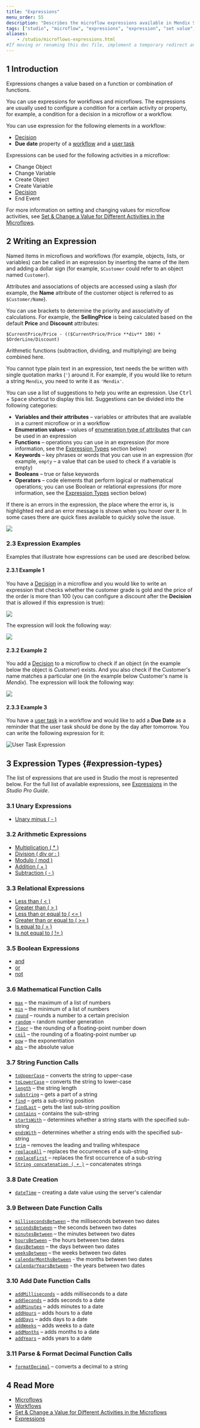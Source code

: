 ```yaml
---
title: "Expressions"
menu_order: 55
description: "Describes the microflow expressions available in Mendix Studio."
tags: ["studio", "microflow", "expressions", "expression", "set value", "variable"]
aliases:
    - /studio/microflows-expressions.html
#If moving or renaming this doc file, implement a temporary redirect and let the respective team know they should update the URL in the product. See Mapping to Products for more details.
---
```


## 1 Introduction 

Expressions changes a value based on a function or combination of functions. 

You can use expressions for workflows and microflows. The expressions are usually used to configure a condition for a certain activity or property, for example, a condition for a decision in a microflow or a workflow. 

You can use expression for the following elements in a workflow:

* [Decision](workflows-general-activities)
* **Due date** property of a [workflow](workflow-properties) and a [user task](workflows-user-task)

Expressions can be used for the following activities in a microflow: 

*  Change Object
*  Change Variable
*  Create Object
*  Create Variable
*  [Decision](microflows-decision)
*  End Event

For more information on setting and changing values for microflow activities, see [Set & Change a Value for Different Activities in the Microflows](microflows-setting-and-changing-value).

## 2 Writing an Expression

Named items in microflows and workflows (for example, objects, lists, or variables) can be called in an expression by inserting the name of the item and adding a dollar sign (for example,  `$Customer` could refer to an object named `Customer`).

Attributes and associations of objects are accessed using a slash (for example, the **Name** attribute of the customer object is referred to as `$Customer/Name`).

You can use brackets to determine the priority and associativity of calculations. For example, the **SellingPrice** is being calculated based on the default **Price** and **Discount** attributes:

```
$CurrentPrice/Price - (($CurrentPrice/Price **div** 100) * $OrderLine/Discount)
```

Arithmetic functions (subtraction, dividing, and multiplying) are being combined here.

You cannot type plain text in an expression, text needs the be written with single quotation marks (`'`) around it. For example, if you would like to return a string `Mendix`, you need to write it as `'Mendix'`.

You can use a list of suggestions to help you write an expression. Use <kbd>Ctrl</kbd> + <kbd>Space</kbd> shortcut to display this list. Suggestions can be divided into the following categories:

* **Variables and their attributes** – variables or attributes that are available in a current microflow or in a workflow
* **Enumeration values** – values of [enumeration type of attributes](domain-models-enumeration) that can be used in an expression
* **Functions** – operations you can use in an expression (for more information, see the [Expression Types](#expression-types) section below)
* **Keywords** – key phrases or words that you can use in an expression (for example, `empty` – a value that can be used to check if a variable is empty)
* **Booleans** – true or false keywords
* **Operators** – code elements that perform logical or mathematical operations; you can use Boolean or relational expressions (for more information, see the [Expression Types](#expression-types) section below)

If there is an errors in the expression, the place where the error is, is highlighted red and an error message is shown when you hover over it.  In some cases there are quick fixes available to quickly solve the issue.

![](attachments/expressions/expression-error.png)


### 2.3  Expression Examples

Examples that illustrate how expressions can be used are described below. 

#### 2.3.1 Example 1

You have a [Decision](microflows-decision) in a microflow and you would like to write an expression that checks whether the customer grade is gold and the price of the order is more than 100 (you can configure a discount after the **Decision** that is allowed if this expression is true):

![](attachments/expressions/example-decision.png) 

The expression will look the following way:

![](attachments/expressions/expression-decision.png)

#### 2.3.2 Example 2

You add a [Decision](microflows-decision) to a microflow to check if an object (in the example below the object is *Customer*) exists. And you also check if the Customer's name matches a particular one (in the example below Customer's name is *Mendix*). The expression will look the following way:

![](attachments/expressions/customer-empty-and-name-example.png)

#### 2.3.3 Example 3

You have a [user task](workflows-user-task) in a workflow and would like to add a **Due Date** as a reminder that the user task should be done by the day after tomorrow. You can write the following expression for it:

![User Task Expression](attachments/expressions/user-task-due-date.png)

## 3 Expression Types {#expression-types}

The list of expressions that are used in Studio the most is represented below. For the full list of available expressions, see [Expressions](/refguide/expressions) in the *Studio Pro Guide*.

### 3.1 Unary Expressions

* [Unary minus ( - )](/refguide/unary-expressions)

### 3.2 Arithmetic Expressions

* [Multiplication ( * )](/refguide/arithmetic-expressions)
* [Division ( div or : )](/refguide/arithmetic-expressions)
* [Modulo ( mod )](/refguide/arithmetic-expressions)
* [Addition ( + )](/refguide/arithmetic-expressions)
* [Subtraction ( - )](/refguide/arithmetic-expressions)

### 3.3 Relational Expressions

* [Less than ( < )](/refguide/relational-expressions)
* [Greater than ( > )](/refguide/relational-expressions)
* [Less than or equal to ( <= )](/refguide/relational-expressions)
* [Greater than or equal to ( >= )](/refguide/relational-expressions)
* [Is equal to ( = )](/refguide/relational-expressions)
* [Is not equal to ( != )](/refguide/relational-expressions)

### 3.5 Boolean Expressions

* [and](/refguide/boolean-expressions)
* [or](/refguide/boolean-expressions)
* [not](/refguide/boolean-expressions)

### 3.6 Mathematical Function Calls

* [`max`](/refguide/mathematical-function-calls) – the maximum of a list of numbers
* [`min`](/refguide/mathematical-function-calls) – the minimum of a list of numbers
* [`round`](/refguide/mathematical-function-calls) – rounds a number to a certain precision
* [`random`](/refguide/mathematical-function-calls) – random number generation
* [`floor`](/refguide/mathematical-function-calls) – the rounding of a floating-point number down
* [`ceil`](/refguide/mathematical-function-calls) – the rounding of a floating-point number up
* [`pow`](/refguide/mathematical-function-calls) – the exponentiation
* [`abs`](/refguide/mathematical-function-calls) – the absolute value

### 3.7 String Function Calls

* [`toUpperCase`](/refguide/string-function-calls) – converts the string to upper-case
* [`toLowerCase`](/refguide/string-function-calls) – converts the string to lower-case
* [`length`](/refguide/string-function-calls) – the string length
* [`substring`](/refguide/string-function-calls) – gets a part of a string
* [`find`](/refguide/string-function-calls) – gets a sub-string position
* [`findLast`](/refguide/string-function-calls) – gets the last sub-string position
* [`contains`](/refguide/string-function-calls) – contains the sub-string
* [`startsWith`](/refguide/string-function-calls)  – determines whether a string starts with the specified sub-string
* [`endsWith`](/refguide/string-function-calls) – determines whether a string ends with the specified sub-string
* [`trim`](/refguide/string-function-calls) – removes the leading and trailing whitespace
* [`replaceAll`](/refguide/string-function-calls) – replaces the occurrences of a sub-string
* [`replaceFirst`](/refguide/string-function-calls) – replaces the first occurrence of a sub-string
* [`String concatenation ( + )`](/refguide/string-function-calls) – concatenates strings

### 3.8 Date Creation

* [`dateTime`](/refguide/date-creation) – creating a date value using the server's calendar

### 3.9 Between Date Function Calls

* [`millisecondsBetween`](/refguide/between-date-function-calls) – the milliseconds between two dates
* [`secondsBetween`](/refguide/between-date-function-calls) – the seconds between two dates
* [`minutesBetween`](/refguide/between-date-function-calls) – the minutes between two dates
* [`hoursBetween`](/refguide/between-date-function-calls) – the hours between two dates
* [`daysBetween`](/refguide/between-date-function-calls) – the days between two dates
* [`weeksBetween`](/refguide/between-date-function-calls) – the weeks between two dates
* [`calendarMonthsBetween`](/refguide/between-date-function-calls) - the months between two dates
* [`calendarYearsBetween`](/refguide/between-date-function-calls) - the years between two dates

### 3.10 Add Date Function Calls

* [`addMilliseconds`](/refguide/add-date-function-calls) – adds milliseconds to a date
* [`addSeconds`](/refguide/add-date-function-calls) – adds seconds to a date
* [`addMinutes`](/refguide/add-date-function-calls) – adds minutes to a date
* [`addHours`](/refguide/add-date-function-calls) – adds hours to a date
* [`addDays`](/refguide/add-date-function-calls) – adds days to a date
* [`addWeeks`](/refguide/add-date-function-calls) – adds weeks to a date
* [`addMonths`](/refguide/add-date-function-calls) – adds months to a date
* [`addYears`](/refguide/add-date-function-calls) – adds years to a date

### 3.11 Parse & Format Decimal Function Calls

* [`formatDecimal`](/refguide/parse-and-format-decimal-function-calls) – converts a decimal to a string 

## 4 Read More

* [Microflows](microflows)
* [Workflows](workflows)
* [Set & Change a Value for Different Activities in the Microflows](microflows-setting-and-changing-value)
* [Expressions](/refguide/expressions)
